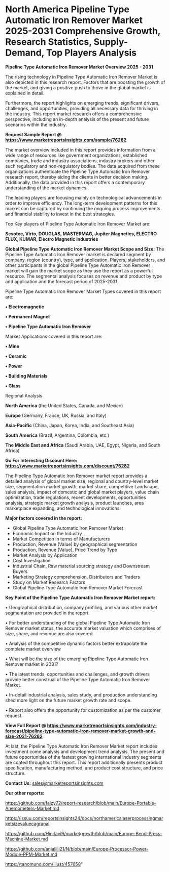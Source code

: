 # North America Pipeline Type Automatic Iron Remover Market 2025-2031 Comprehensive Growth, Research Statistics, Supply-Demand,  Top Players Analysis

<Strong> Pipeline Type Automatic Iron Remover Market Overview 2025 - 2031</strong>

The rising technology in Pipeline Type Automatic Iron Remover Market is also depicted in this research report. Factors that are boosting the growth of the market, and giving a positive push to thrive in the global market is explained in detail.

Furthermore, the report highlights on emerging trends, significant drivers, challenges, and opportunities, providing all necessary data for thriving in the industry. This report market research offers a comprehensive perspective, including an in-depth analysis of the present and future scenarios within the industry.

<strong>Request Sample Report @ <a href=https://www.marketreportsinsights.com/sample/76282>https://www.marketreportsinsights.com/sample/76282</a></strong>

The market overview included in this report provides information from a wide range of resources like government organizations, established companies, trade and industry associations, industry brokers and other such regulatory and non-regulatory bodies. The data acquired from these organizations authenticate the Pipeline Type Automatic Iron Remover research report, thereby aiding the clients in better decision making. Additionally, the data provided in this report offers a contemporary understanding of the market dynamics.

The leading players are focusing mainly on technological advancements in order to improve efficiency. The long-term development patterns for this market can be captured by continuing the ongoing process improvements and financial stability to invest in the best strategies.

Top Key players of Pipeline Type Automatic Iron Remover Market are:

<strong>Sesotec, Virto, DOUGLAS, MASTERMAG, Jupiter Magnetics, ELECTRO FLUX, KUMAR, Electro Magnetic Industries</strong>

<strong><b>Global Pipeline Type Automatic Iron Remover Market Scope and Size:</b></strong>
The Pipeline Type Automatic Iron Remover market is declared segment by company, region (country), type, and application. Players, stakeholders, and other participants in the global Pipeline Type Automatic Iron Remover market will gain the market scope as they use the report as a powerful resource. The segmental analysis focuses on revenue and product by type and application and the forecast period of 2025-2031.

Pipeline Type Automatic Iron Remover Market Types covered in this report are:

<strong>• Electromagnetic

• Permanent Magnet

• Pipeline Type Automatic Iron Remover</strong>

Market Applications covered in this report are:

<strong>• Mine

• Ceramic

• Power

• Building Materials

• Glass</strong> 

Regional Analysis

<strong>North America</strong> (the United States, Canada, and Mexico)

<strong>Europe</strong> (Germany, France, UK, Russia, and Italy)

<strong>Asia-Pacific</strong> (China, Japan, Korea, India, and Southeast Asia)

<strong>South America</strong> (Brazil, Argentina, Colombia, etc.)

<strong>The Middle East and Africa</strong> (Saudi Arabia, UAE, Egypt, Nigeria, and South Africa)

<strong>Go For Interesting Discount Here: <a href=https://www.marketreportsinsights.com/discount/76282>https://www.marketreportsinsights.com/discount/76282</a></strong>

The Pipeline Type Automatic Iron Remover market report provides a detailed analysis of global market size, regional and country-level market size, segmentation market growth, market share, competitive Landscape, sales analysis, impact of domestic and global market players, value chain optimization, trade regulations, recent developments, opportunities analysis, strategic market growth analysis, product launches, area marketplace expanding, and technological innovations.

<strong><b>Major factors covered in the report:</b></strong>
<ul>
  <li>Global Pipeline Type Automatic Iron Remover Market </li>
  <li>Economic Impact on the Industry</li>
  <li>Market Competition in terms of Manufacturers</li>
  <li>Production, Revenue (Value) by geographical segmentation</li>
  <li>Production, Revenue (Value), Price Trend by Type</li>
  <li>Market Analysis by Application</li>
  <li>Cost Investigation</li>
  <li>Industrial Chain, Raw material sourcing strategy and Downstream Buyers</li>
  <li>Marketing Strategy comprehension, Distributors and Traders</li>
  <li>Study on Market Research Factors</li>
  <li>Global Pipeline Type Automatic Iron Remover Market Forecast</li>
</ul>

<strong><b>Key Point of the Pipeline Type Automatic Iron Remover Market report:</b></strong>

• Geographical distribution, company profiling, and various other market segmentation are provided in the report.

• For better understanding of the global Pipeline Type Automatic Iron Remover market status, the accurate market valuation which comprises of size, share, and revenue are also covered.

• Analysis of the competitive dynamic factors better extrapolate the complete market overview

• What will be the size of the emerging Pipeline Type Automatic Iron Remover market in 2031?

• The latest trends, opportunities and challenges, and growth drivers provide better construal of the Pipeline Type Automatic Iron Remover Market.

• In-detail industrial analysis, sales study, and production understanding shed more light on the future market growth rate and scope.

• Report also offers the opportunity for customization as per the customer request.

<strong><b>View Full Report @ <a href=https://www.marketreportsinsights.com/industry-forecast/pipeline-type-automatic-iron-remover-market-growth-and-size-2021-76282>https://www.marketreportsinsights.com/industry-forecast/pipeline-type-automatic-iron-remover-market-growth-and-size-2021-76282</a></b></strong>


At last, the Pipeline Type Automatic Iron Remover Market report includes investment come analysis and development trend analysis. The present and future opportunities of the fastest growing international industry segments are coated throughout this report. This report additionally presents product specification, manufacturing method, and product cost structure, and price structure.

<strong>Contact Us:</strong>
sales@marketreportsinsights.com

<strong>Our other reports:</strong>

<a href=https://github.com/faizy72/report-research/blob/main/Europe-Portable-Anemometers-Market.md>https://github.com/faizy72/report-research/blob/main/Europe-Portable-Anemometers-Market.md</a>

<a href=https://issuu.com/reportsinsights24/docs/northamericalaserprocessingmarketsizevaluecagranal>https://issuu.com/reportsinsights24/docs/northamericalaserprocessingmarketsizevaluecagranal</a>

<a href=https://github.com/Hindavi9/marketgrowth/blob/main/Europe-Bend-Press-Machine-Market.md>https://github.com/Hindavi9/marketgrowth/blob/main/Europe-Bend-Press-Machine-Market.md</a>

<a href=https://github.com/anjaliiii21/N/blob/main/Europe-Processor-Power-Module-PPM-Market.md>https://github.com/anjaliiii21/N/blob/main/Europe-Processor-Power-Module-PPM-Market.md</a>

<a href=https://tanomuno.com/illust/457658>https://tanomuno.com/illust/457658</a>"
